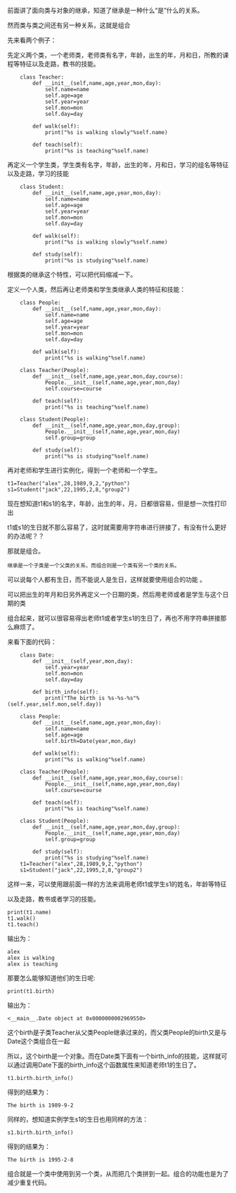 前面讲了面向类与对象的继承，知道了继承是一种什么“是”什么的关系。

然而类与类之间还有另一种关系，这就是组合

先来看两个例子：

先定义两个类，一个老师类，老师类有名字，年龄，出生的年，月和日，所教的课程等特征以及走路，教书的技能。

        class Teacher:
            def __init__(self,name,age,year,mon,day):
                self.name=name
                self.age=age
                self.year=year
                self.mon=mon
                self.day=day
        
            def walk(self):
                print("%s is walking slowly"%self.name)
        
            def teach(self):
                print("%s is teaching"%self.name)
            
再定义一个学生类，学生类有名字，年龄，出生的年，月和日，学习的组名等特征以及走路，学习的技能

        class Student:
            def __init__(self,name,age,year,mon,day):
                self.name=name
                self.age=age
                self.year=year
                self.mon=mon
                self.day=day
        
            def walk(self):
                print("%s is walking slowly"%self.name)
        
            def study(self):
                print("%s is studying"%self.name)
                
根据类的继承这个特性，可以把代码缩减一下。

定义一个人类，然后再让老师类和学生类继承人类的特征和技能：

        class People:
            def __init__(self,name,age,year,mon,day):
                self.name=name
                self.age=age
                self.year=year
                self.mon=mon
                self.day=day
        
            def walk(self):
                print("%s is walking"%self.name)
        
        class Teacher(People):
            def __init__(self,name,age,year,mon,day,course):
                People.__init__(self,name,age,year,mon,day)
                self.course=course
        
            def teach(self):
                print("%s is teaching"%self.name)
        
        class Student(People):
            def __init__(self,name,age,year,mon,day,group):
                People.__init__(self,name,age,year,mon,day)
                self.group=group
        
            def study(self):
                print("%s is studying"%self.name)
            
再对老师和学生进行实例化，得到一个老师和一个学生。

    t1=Teacher("alex",28,1989,9,2,"python")
    s1=Student("jack",22,1995,2,8,"group2")
    
现在想知道t1和s1的名字，年龄，出生的年，月，日都很容易，但是想一次性打印出

t1或s1的生日就不那么容易了，这时就需要用字符串进行拼接了，有没有什么更好的办法呢？？

那就是组合。

    继承是一个子类是一个父类的关系，而组合则是一个类有另一个类的关系。
    
可以说每个人都有生日，而不能说人是生日，这样就要使用组合的功能 。

可以把出生的年月和日另外再定义一个日期的类，然后用老师或者是学生与这个日期的类

组合起来，就可以很容易得出老师t1或者学生s1的生日了，再也不用字符串拼接那么麻烦了。

来看下面的代码：

        class Date:
            def __init__(self,year,mon,day):
                self.year=year
                self.mon=mon
                self.day=day
        
            def birth_info(self):
                print("The birth is %s-%s-%s"%(self.year,self.mon,self.day))
        
        class People:
            def __init__(self,name,age,year,mon,day):
                self.name=name
                self.age=age
                self.birth=Date(year,mon,day)
        
            def walk(self):
                print("%s is walking"%self.name)
        
        class Teacher(People):
            def __init__(self,name,age,year,mon,day,course):
                People.__init__(self,name,age,year,mon,day)
                self.course=course
        
            def teach(self):
                print("%s is teaching"%self.name)
        
        class Student(People):
            def __init__(self,name,age,year,mon,day,group):
                People.__init__(self,name,age,year,mon,day)
                self.group=group
        
            def study(self):
                print("%s is studying"%self.name)
        t1=Teacher("alex",28,1989,9,2,"python")
        s1=Student("jack",22,1995,2,8,"group2")

这样一来，可以使用跟前面一样的方法来调用老师t1或学生s1的姓名，年龄等特征

以及走路，教书或者学习的技能。

    print(t1.name)
    t1.walk()
    t1.teach()
    
输出为：

    alex    
    alex is walking
    alex is teaching
    
那要怎么能够知道他们的生日呢:

    print(t1.birth)
    
输出为：

    <__main__.Date object at 0x0000000002969550>
    
这个birth是子类Teacher从父类People继承过来的，而父类People的birth又是与Date这个类组合在一起

所以，这个birth是一个对象。而在Date类下面有一个birth_info的技能，这样就可以通过调用Date下面的birth_info这个函数属性来知道老师t1的生日了。

    t1.birth.birth_info()
    
得到的结果为：

    The birth is 1989-9-2
    
同样的，想知道实例学生s1的生日也用同样的方法：

    s1.birth.birth_info()
    
得到的结果为：

    The birth is 1995-2-8

组合就是一个类中使用到另一个类，从而把几个类拼到一起。组合的功能也是为了减少重复代码。
